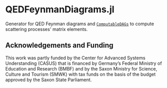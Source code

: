 # QEDFeynmanDiagrams.jl

Generator for QED Feynman diagrams and [`ComputableDAGs`](https://github.com/ComputableDAGs/ComputableDAGs.jl) to compute scattering processes' matrix elements.

## Acknowledgements and Funding 

This work was partly funded by the Center for Advanced Systems Understanding (CASUS) that is financed by Germany’s Federal Ministry of Education and Research (BMBF) and by the Saxon Ministry for Science, Culture and Tourism (SMWK) with tax funds on the basis of the budget approved by the Saxon State Parliament.

